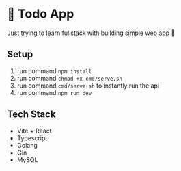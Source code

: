 # 📝 Todo App

Just trying to learn fullstack with building simple web app 🙂

## Setup
1. run command ```npm install```
2. run command ```chmod +x cmd/serve.sh```
3. run command ```cmd/serve.sh``` to instantly run the api
4. run command ```npm run dev```

## Tech Stack
- Vite + React
- Typescript
- Golang
- Gin
- MySQL

